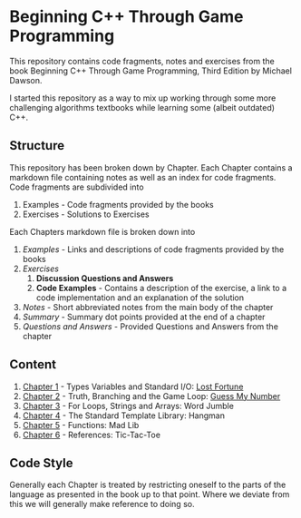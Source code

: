 # Beginning C++ Through Game Programming

This repository contains code fragments, notes and exercises from the book Beginning C++ Through Game Programming, Third Edition by Michael Dawson.

I started this repository as a way to mix up working through some more challenging algorithms textbooks while learning some (albeit outdated) C++.

## Structure

This repository has been broken down by Chapter. Each Chapter contains a markdown file containing notes as well as an index for code fragments. Code fragments are subdivided into

1. Examples - Code fragments provided by the books
2. Exercises - Solutions to Exercises

Each Chapters markdown file is broken down into

1. *Examples* - Links and descriptions of code fragments provided by the books
2. *Exercises*
    1. **Discussion Questions and Answers**
    2. **Code Examples** - Contains a description of the exercise, a link to a code implementation and an explanation of the solution
3. *Notes* - Short abbreviated notes from the main body of the chapter
4. *Summary* - Summary dot points provided at the end of a chapter
5. *Questions and Answers* - Provided Questions and Answers from the chapter

## Content

1. [Chapter 1](./Chapter1/Chapter1.md) - Types Variables and Standard I/O: [Lost Fortune](./Chapter1/Chapter1.md#major-project-lost-fortune)
2. [Chapter 2](./Chapter2/Chapter2.md) - Truth, Branching and the Game Loop: [Guess My Number](./Chapter2/Chapter2.md#major-project-guess-my-number)
3. [Chapter 3](./Chapter3/Chapter3.md) - For Loops, Strings and Arrays: Word Jumble
4. [Chapter 4](./Chapter4/Chapter4.md) - The Standard Template Library: Hangman
5. [Chapter 5](./Chapter5/Chapter5.md) - Functions: Mad Lib
6. [Chapter 6](./Chapter6/Chapter6.md) - References: Tic-Tac-Toe

## Code Style

Generally each Chapter is treated by restricting oneself to the parts of the language as presented in the book up to that point. Where we deviate from this we will generally make reference to doing so.
